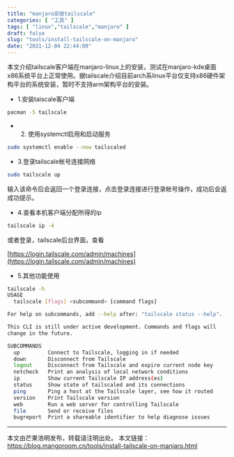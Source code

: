 ```yaml
---
title: "manjaro安装tailscale"
categories: [ "工具" ]
tags: [ "linux","tailscale","manjaro" ]
draft: false
slug: "tools/install-tailscale-on-manjaro"
date: "2021-12-04 22:44:00"
---
```


本文介绍tailscale客户端在manjaro-linux上的安装，测试在manjaro-kde桌面x86系统平台上正常使用。据tailscale介绍目前arch系linux平台仅支持x86硬件架构平台的系统安装，暂时不支持arm架构平台的安装。

- 1.安装taiscale客户端

```bash
pacman -S tailscale
```

- 2. 使用systemctl启用和启动服务

```bash
sudo systemctl enable --now tailscaled
```

- 3.登录tailscale帐号连接网络

```bash
sudo tailscale up
```
输入该命令后会返回一个登录连接，点击登录连接进行登录帐号操作，成功后会返成功提示。

- 4.查看本机客户端分配所得的ip

```bash
tailscale ip -4
```
或者登录，tailscale后台界面，查看

[https://login.tailscale.com/admin/machines](https://login.tailscale.com/admin/machines)

- 5.其他功能使用

```bash
tailscale -h
USAGE
  tailscale [flags] <subcommand> [command flags]

For help on subcommands, add --help after: "tailscale status --help".

This CLI is still under active development. Commands and flags will
change in the future.

SUBCOMMANDS
  up         Connect to Tailscale, logging in if needed
  down       Disconnect from Tailscale
  logout     Disconnect from Tailscale and expire current node key
  netcheck   Print an analysis of local network conditions
  ip         Show current Tailscale IP address(es)
  status     Show state of tailscaled and its connections
  ping       Ping a host at the Tailscale layer, see how it routed
  version    Print Tailscale version
  web        Run a web server for controlling Tailscale
  file       Send or receive files
  bugreport  Print a shareable identifier to help diagnose issues
```


----

本文由芒果浩明发布，转载请注明出处。
本文链接：https://blog.mangoroom.cn/tools/install-tailscale-on-manjaro.html